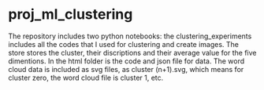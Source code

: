 # proj_ml_clustering
The repository includes two python notebooks: the clustering_experiments includes all the codes that I used for clustering and create images. The store stores the cluster, their discriptions and their average value for the five dimentions. In the html folder is the code and json file for data. The word cloud data is included as svg files, as cluster (n+1).svg, which means for cluster zero, the word cloud file is cluster 1, etc. 